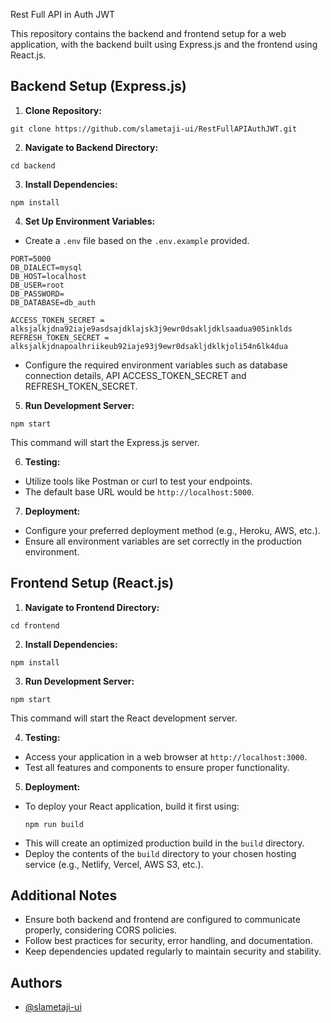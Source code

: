  Rest Full API in Auth JWT

This repository contains the backend and frontend setup for a web application, with the backend built using Express.js and the frontend using React.js.

## Backend Setup (Express.js)

1. **Clone Repository:**
```
git clone https://github.com/slametaji-ui/RestFullAPIAuthJWT.git
```
2. **Navigate to Backend Directory:**
```
cd backend
```    
3. **Install Dependencies:**
```
npm install
```
4. **Set Up Environment Variables:**
- Create a `.env` file based on the `.env.example` provided.
```
PORT=5000
DB_DIALECT=mysql
DB_HOST=localhost
DB_USER=root
DB_PASSWORD=
DB_DATABASE=db_auth

ACCESS_TOKEN_SECRET = alksjalkjdna92iaje9asdsajdklajsk3j9ewr0dsakljdklsaadua905inklds
REFRESH_TOKEN_SECRET = alksjalkjdnapoalhriikeub92iaje93j9ewr0dsakljdklkjoli54n6lk4dua

```
- Configure the required environment variables such as database connection details, API ACCESS_TOKEN_SECRET and REFRESH_TOKEN_SECRET.

5. **Run Development Server:**
```
npm start
```
This command will start the Express.js server.

6. **Testing:**
- Utilize tools like Postman or curl to test your endpoints.
- The default base URL would be `http://localhost:5000`.

7. **Deployment:**
- Configure your preferred deployment method (e.g., Heroku, AWS, etc.).
- Ensure all environment variables are set correctly in the production environment.

## Frontend Setup (React.js)

1. **Navigate to Frontend Directory:**
```
cd frontend
```

2. **Install Dependencies:**
```
npm install
```

3. **Run Development Server:**
```
npm start
```
This command will start the React development server.

4. **Testing:**
- Access your application in a web browser at `http://localhost:3000`.
- Test all features and components to ensure proper functionality.

5. **Deployment:**
- To deploy your React application, build it first using:
  ```
  npm run build
  ```
- This will create an optimized production build in the `build` directory.
- Deploy the contents of the `build` directory to your chosen hosting service (e.g., Netlify, Vercel, AWS S3, etc.).

## Additional Notes

- Ensure both backend and frontend are configured to communicate properly, considering CORS policies.
- Follow best practices for security, error handling, and documentation.
- Keep dependencies updated regularly to maintain security and stability.
## Authors

- [@slametaji-ui](https://www.github.com/slametaji-ui)
